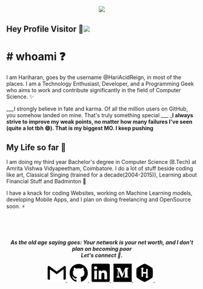 <p align="center">
  <img src="https://github.com/chandrikadeb7/chandrikadeb7/blob/master/readme.gif">
</p>

## Hey Profile Visitor :eyes:<img src="https://raw.githubusercontent.com/iampavangandhi/iampavangandhi/master/gifs/Hi.gif" width="30px">
# # whoami :question: 
I am Hariharan, goes by the username @HariAcidReign, in most of the places. 
I am a Technology Enthusiast, Developer, and a Programming Geek  
who aims to work and contribute significantly in the field of Computer Science. :sparkles:

___I strongly believe in fate and karma. Of all the million users on GitHub, you somehow landed on mine. That's truly something special ___
___I always strive to improve my weak points, no matter how many failures I've seen (quite a lot tbh 😄). That is my biggest MO. I keep pushing__

My Life so far :rocket:
-----------
I am doing my third year Bachelor's degree in Computer Science (B.Tech) at Amrita Vishwa Vidyapeetham, Coimbatore. 
I do a lot of stuff beside coding like art, Classical Singing (trained for a decade(2004-2015)), Learning about Financial Stuff and Badminton 🌱

I have a knack for coding Websites, working on Machine Learning models, developing Mobile Apps, and I plan on doing freelancing and OpenSource soon. ⚡

![]()
---

<p align="center">
  <b><i>
    As the old age saying goes: Your network is your net worth, and I don't plan on becoming poor<br>Let's connect 💬.
  </i><b>
  
  <p align="center">
    <a href="mailto:shivam.rathore010@gmail.com" alt="Gmail">
      <img src="https://github.com/Shivam010/Shivam010/raw/master/icons/gmail.svg" alt="shivam.rathore010@gmail.com">
    </a>
  &nbsp;
    <a href="https://github.com/Shivam010" alt="Github">
      <img src="https://github.com/Shivam010/Shivam010/raw/master/icons/github.svg" alt="Github@Shivam010">
    </a>
  &nbsp;
    <a href="https://www.linkedin.com/in/shivam010" alt="LinkedIn">
      <img src="https://github.com/Shivam010/Shivam010/raw/master/icons/linkedin.svg" alt="LinkedIn@Shivam010">
    </a>
  &nbsp;
    <a href="https://medium.com/@Shivam010" alt="Medium">
      <img src="https://github.com/Shivam010/Shivam010/raw/master/icons/medium.svg" alt="Medium@Shivam010">
    </a>
  &nbsp;
    <a href="https://www.hackerrank.com/Shivam010" alt="HackerRank">
      <img src="https://github.com/Shivam010/Shivam010/raw/master/icons/hackerrank.svg" alt="HackerRank@Shivam010">
    </a>
  &nbsp;
  </p>
</p>
